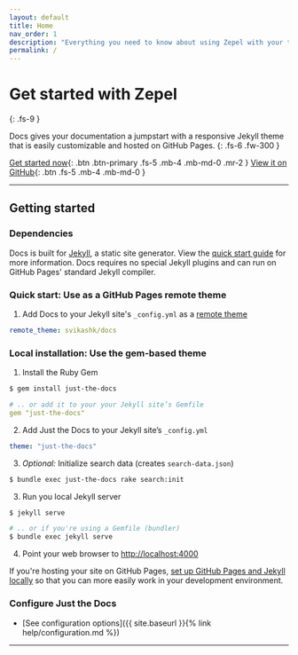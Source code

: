 ```yaml
---
layout: default
title: Home
nav_order: 1
description: "Everything you need to know about using Zepel with your team"
permalink: /
---
```


# Get started with Zepel
{: .fs-9 }

Docs gives your documentation a jumpstart with a responsive Jekyll theme that is easily customizable and hosted on GitHub Pages.
{: .fs-6 .fw-300 }

[Get started now](#getting-started){: .btn .btn-primary .fs-5 .mb-4 .mb-md-0 .mr-2 } [View it on GitHub](https://github.com/svikashk/docs){: .btn .fs-5 .mb-4 .mb-md-0 }

---

## Getting started

### Dependencies

Docs is built for [Jekyll](https://jekyllrb.com), a static site generator. View the [quick start guide](https://jekyllrb.com/docs/) for more information. Docs requires no special Jekyll plugins and can run on GitHub Pages' standard Jekyll compiler.

### Quick start: Use as a GitHub Pages remote theme

1. Add Docs to your Jekyll site's `_config.yml` as a [remote theme](https://blog.github.com/2017-11-29-use-any-theme-with-github-pages/)
```yaml
remote_theme: svikashk/docs
```

### Local installation: Use the gem-based theme

1. Install the Ruby Gem
```bash
$ gem install just-the-docs
```
```yaml
# .. or add it to your your Jekyll site’s Gemfile
gem "just-the-docs"
```
2. Add Just the Docs to your Jekyll site’s `_config.yml`
```yaml
theme: "just-the-docs"
```
3. _Optional:_ Initialize search data (creates `search-data.json`)
```bash
$ bundle exec just-the-docs rake search:init
```
3. Run you local Jekyll server
```bash
$ jekyll serve
```
```bash
# .. or if you're using a Gemfile (bundler)
$ bundle exec jekyll serve
```
4. Point your web browser to [http://localhost:4000](http://localhost:4000)

If you're hosting your site on GitHub Pages, [set up GitHub Pages and Jekyll locally](https://help.github.com/en/articles/setting-up-your-github-pages-site-locally-with-jekyll) so that you can more easily work in your development environment.

### Configure Just the Docs

- [See configuration options]({{ site.baseurl }}{% link help/configuration.md %})

---